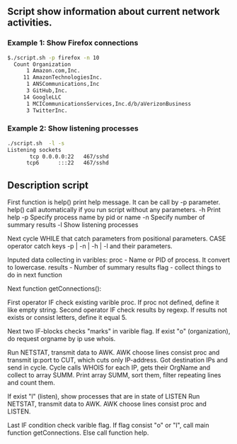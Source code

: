 ## Script show information about current network activities.

### Example 1: Show Firefox connections
```bash
$./script.sh -p firefox -n 10
  Count Organization
      1 Amazon.com,Inc.
     11 AmazonTechnologiesInc.
      1 ANSCommunications,Inc
      3 GitHub,Inc.
     14 GoogleLLC
      1 MCICommunicationsServices,Inc.d/b/aVerizonBusiness
      3 TwitterInc.
```
### Example 2: Show listening processes
```bash
./script.sh  -l -s
Listening sockets
       tcp 0.0.0.0:22   467/sshd
      tcp6      :::22   467/sshd
```
## Description script
First function is help() print help message.
It can be call by -p parameter.
help() call automatically if you run script without any parameters.
 -h  Print help
 -p  Specify process name by pid or name
 -n  Specify number of summary results
 -l  Show listening processes

Next cycle WHILE that catch parameters from positional parameters.
CASE operator catch keys -p | -n | -h | -l and their parameters.

Inputed data collecting in varibles:
  proc - Name or PID of process. It convert to lowercase.
  results - Number of summary results
  flag - collect things to do in next function

Next function getConnections():

First operator IF check existing varible proc.
If proc not defined, define it like empty string.
Second operator IF check results by regexp.
If results not exists or consist letters, define it equal 5.

Next two IF-blocks checks "marks" in varible flag.
If exist "o" (organization), do request orgname by ip use whois.

Run NETSTAT, transmit data to AWK. AWK choose lines consist proc and
transmit ip:port to CUT, which cuts only IP-address.
Got destination IPs and send in cycle.
Cycle calls WHOIS for each IP, gets their OrgName and collect to array SUMM.
Print array SUMM, sort them, filter repeating lines and count them.

If exist "l" (listen), show processes that are in state of LISTEN
Run NETSTAT, transmit data to AWK. AWK choose lines consist proc and LISTEN.

Last IF condition check varible flag.
If flag consist "o" or "l", call main function getConnections.
Else call function help.

